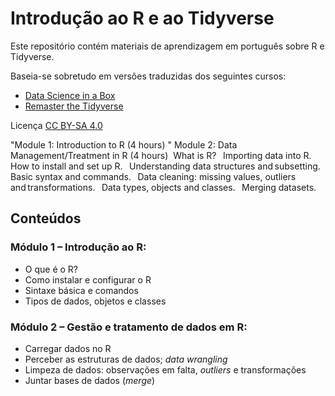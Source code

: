 # Introdução ao R e ao Tidyverse

Este repositório contém materiais de aprendizagem em português sobre R e Tidyverse.

Baseia-se sobretudo em versões traduzidas dos seguintes cursos:

- [Data Science in a Box](https://datasciencebox.org)
- [Remaster the Tidyverse](https://github.com/rstudio-education/remaster-the-tidyverse)

Licença [CC BY-SA 4.0]("https://creativecommons.org/licenses/by-sa/4.0/")


"Module 1: Introduction to R
 (4 hours) "	Module 2: Data Management/Treatment in R (4 hours) 
What is R?​  	Importing data into R.​  
How to install and set up R.​  	Understanding data structures and subsetting.​  
Basic syntax and commands.​  	Data cleaning: missing values, outliers and transformations.​  
Data types, objects and classes.​  	Merging datasets.​  



## Conteúdos

### Módulo 1 – Introdução ao R:
- O que é o R?
- Como instalar e configurar o R
- Sintaxe básica e comandos
- Tipos de dados, objetos e classes

### Módulo 2 – Gestão e tratamento de dados em R:
- Carregar dados no R
- Perceber as estruturas de dados; _data wrangling_
- Limpeza de dados: observações em falta, _outliers_ e transformações
- Juntar bases de dados (_merge_)
